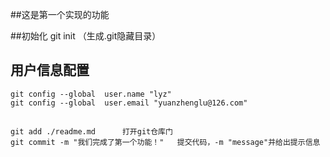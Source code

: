 ##这是第一个实现的功能

 ##初始化
	git init  （生成.git隐藏目录）
 
## 用户信息配置
	git config --global  user.name "lyz"
	git config --global  user.email "yuanzhenglu@126.com"
 
 ##
	git add ./readme.md      打开git仓库门
	git commit -m "我们完成了第一个功能！"   提交代码，-m "message"并给出提示信息
